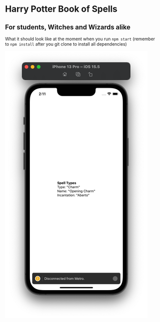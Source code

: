 # Harry Potter Book of Spells

## For students, Witches and Wizards alike
What it should look like at the moment when you run `npm start`
(remember to `npm install` after you git clone to install all dependencies)

<img src="./Screenshot 2022-08-13 at 2.11.25 AM.png">